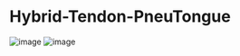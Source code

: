 # Hybrid-Tendon-PneuTongue
![image](https://github.com/user-attachments/assets/950bb6d4-161e-4658-9043-0c11b2fe876b)
![image](https://github.com/user-attachments/assets/c6a2955e-261b-4899-8311-df10d60678d5)
